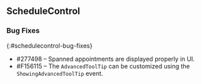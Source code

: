 ## ScheduleControl

### Bug Fixes
{:#schedulecontrol-bug-fixes} 

* \#277498 – Spanned appointments are displayed properly in UI.
* \#F156115 – The `AdvancedToolTip` can be customized using the `ShowingAdvancedToolTip` event.
